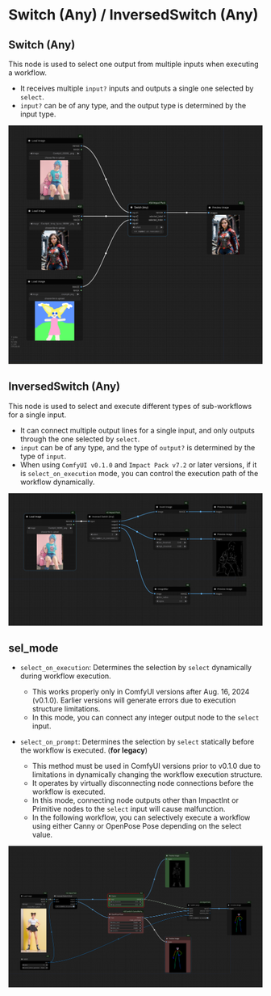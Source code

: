 # Switch (Any) / InversedSwitch (Any)

## Switch (Any)

This node is used to select one output from multiple inputs when executing a workflow.

* It receives multiple `input?` inputs and outputs a single one selected by `select`.
* `input?` can be of any type, and the output type is determined by the input type.

![static](switch-simple.png)


## InversedSwitch (Any)

This node is used to select and execute different types of sub-workflows for a single input.

* It can connect multiple output lines for a single input, and only outputs through the one selected by `select`.
* `input` can be of any type, and the type of `output?` is determined by the type of `input`.
* When using `ComfyUI v0.1.0` and `Impact Pack v7.2` or later versions, if it is `select_on_execution` mode, you can control the execution path of the workflow dynamically.

![static](inversed-switch-simple.png)


## sel_mode

* `select_on_execution`: Determines the selection by `select` dynamically during workflow execution.
    * This works properly only in ComfyUI versions after Aug. 16, 2024 (v0.1.0). Earlier versions will generate errors due to execution structure limitations.
    * In this mode, you can connect any integer output node to the `select` input.

* `select_on_prompt`: Determines the selection by `select` statically before the workflow is executed. (**for legacy**)
    * This method must be used in ComfyUI versions prior to v0.1.0 due to limitations in dynamically changing the workflow execution structure.
    * It operates by virtually disconnecting node connections before the workflow is executed.
    * In this mode, connecting node outputs other than ImpactInt or Primitive nodes to the `select` input will cause malfunction.
    * In the following workflow, you can selectively execute a workflow using either Canny or OpenPose Pose depending on the select value.



![static](select_on_prompt.png)